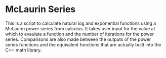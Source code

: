 # McLaurin Series

This is a script to calculate natural log and exponential functions using 
a McLaurin power series from calculus.  It takes user input for the value
at which to evaulate a function and the number of iterations for the power
series. Comparisons are also made between the outputs of the power series
functions and the equivalent functions that are actually built into the 
C++ math library.

